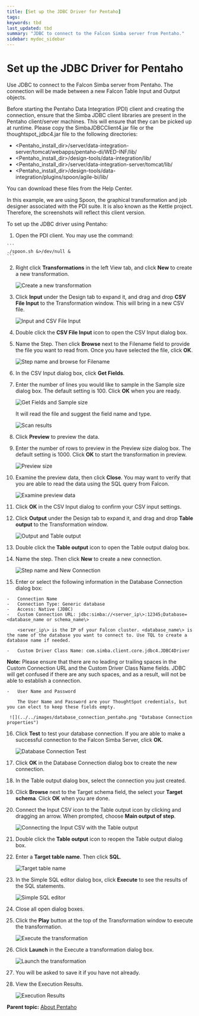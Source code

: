 ```yaml
---
title: [Set up the JDBC Driver for Pentaho]
tags: 
keywords: tbd
last_updated: tbd
summary: "JDBC to connect to the Falcon Simba server from Pentaho."
sidebar: mydoc_sidebar
---
```

# Set up the JDBC Driver for Pentaho

Use JDBC to connect to the Falcon Simba server from Pentaho. The connection will be made between a new Falcon Table Input and Output objects.

Before starting the Pentaho Data Integration (PDI) client and creating the connection, ensure that the Simba JDBC client libraries are present in the Pentaho client/server machines. This will ensure that they can be picked up at runtime. Please copy the SimbaJDBCClient4.jar file or the thoughtspot_jdbc4.jar file to the following directories:

-   <Pentaho_install_dir\>/server/data-integration-server/tomcat/webapps/pentaho-di/WED-INF/lib/
-   <Pentaho_install_dir\>/design-tools/data-integration/lib/
-   <Pentaho_install_dir\>/server/data-integration-server/tomcat/lib/
-   <Pentaho_install_dir\>/design-tools/data-integration/plugins/spoon/agile-bi/lib/

You can download these files from the Help Center.

In this example, we are using Spoon, the graphical transformation and job designer associated with the PDI suite. It is also known as the Kettle project. Therefore, the screenshots will reflect this client version.

To set up the JDBC driver using Pentaho:

1.   Open the PDI client. You may use the command:

    ```
    ./spoon.sh &>/dev/null &
    ```

2.   Right click **Transformations** in the left View tab, and click **New** to create a new transformation.

     ![](../../images/new_transformation_pentaho.png "Create a new transformation")

3.   Click **Input** under the Design tab to expand it, and drag and drop **CSV File Input** to the Transformation window. This will bring in a new CSV file.

     ![](../../images/csv_file_input_pentaho.png "Input and CSV File Input")

4.   Double click the **CSV File Input** icon to open the CSV Input dialog box.
5. Name the Step. Then click **Browse** next to the Filename field to provide the file you want to read from. Once you have selected the file, click **OK**.

     ![](../../images/browse_filename_pentaho.png "Step name and browse for Filename")

6.   In the CSV Input dialog box, click **Get Fields**.
7. Enter the number of lines you would like to sample in the Sample size dialog box. The default setting is 100. Click **OK** when you are ready.

     ![](../../images/sample_size_fields_pentaho.png "Get Fields and Sample size")

    It will read the file and suggest the field name and type.

     ![](../../images/scan_results_pentaho.png "Scan results")

8. Click **Preview** to preview the data.
9. Enter the number of rows to preview in the Preview size dialog box. The default setting is 1000. Click **OK** to start the transformation in preview.

     ![](../../images/preview_size_pentaho.png "Preview size")

10.  Examine the preview data, then click **Close**. You may want to verify that you are able to read the data using the SQL query from Falcon.

     ![](../../images/examine_preview_data_pentaho.png "Examine preview data")

11.  Click **OK** in the CSV Input dialog to confirm your CSV input settings.
12.  Click **Output** under the Design tab to expand it, and drag and drop **Table output** to the Transformation window.

     ![](../../images/table_output_pentaho.png "Output and Table output")

13.  Double click the **Table output** icon to open the Table output dialog box.
14.  Name the step. Then click **New** to create a new connection.

     ![](../../images/new_connection_pentaho.png "Step name and New Connection")

15.  Enter or select the following information in the Database Connection dialog box:

    -   Connection Name
    -   Connection Type: Generic database
    -   Access: Native (JDBC)
    -   Custom Connection URL: jdbc:simba://<server_ip\>:12345;Database=<database_name or schema_name\>

        <server_ip\> is the IP of your Falcon cluster. <database_name\> is the name of the database you want to connect to. Use TQL to create a database name if needed.

    -   Custom Driver Class Name: com.simba.client.core.jdbc4.JDBC4Driver

**Note:** Please ensure that there are no leading or trailing spaces in the Custom Connection URL and the Custom Driver Class Name fields. JDBC will get confused if there are any such spaces, and as a result, will not be able to establish a connection.

    -   User Name and Password

        The User Name and Password are your ThoughtSpot credentials, but you can elect to keep these fields empty.

     ![](../../images/database_connection_pentaho.png "Database Connection properties")

16.  Click **Test** to test your database connection. If you are able to make a successful connection to the Falcon Simba Server, click **OK**.

     ![](../../images/database_connection_test_pentaho.png "Database Connection Test")

17.  Click **OK** in the Database Connection dialog box to create the new connection.
18.  In the Table output dialog box, select the connection you just created.
19.  Click **Browse** next to the Target schema field, the select your **Target schema**. Click **OK** when you are done.
20.  Connect the Input CSV icon to the Table output icon by clicking and dragging an arrow. When prompted, choose **Main output of step**.

     ![](../../images/main_output_of_step_pentaho.png "Connecting the Input CSV with the Table output")

21.  Double click the **Table output** icon to reopen the Table output dialog box.
22.  Enter a **Target table name**. Then click **SQL**.

     ![](../../images/target_table_name_pentaho.png "Target table name")

23.  In the Simple SQL editor dialog box, click **Execute** to see the results of the SQL statements.

     ![](../../images/simple_sql_editor.png "Simple SQL editor")

24.  Close all open dialog boxes.
25.  Click the **Play** button at the top of the Transformation window to execute the transformation.

     ![](../../images/execute_the_transformation_pentaho.png "Execute the transformation")

26.  Click **Launch** in the Execute a transformation dialog box.

     ![](../../images/launch_a_transformation_pentaho.png "Launch the transformation")

27.  You will be asked to save it if you have not already.
28.  View the Execution Results.

     ![](../../images/execution_results_pentaho.png "Execution Results")


**Parent topic:** [About Pentaho](../../data_integration/pentaho/about_pentaho.html)
